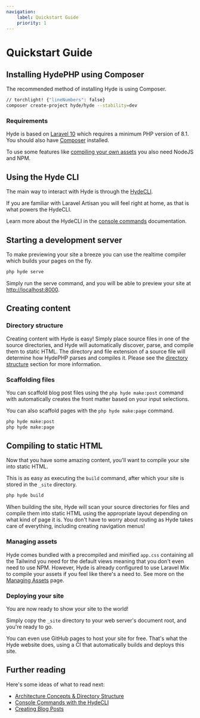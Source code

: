 ```yaml
---
navigation:
    label: Quickstart Guide
    priority: 1
---
```


# Quickstart Guide

## Installing HydePHP using Composer

The recommended method of installing Hyde is using Composer.

```bash
// torchlight! {"lineNumbers": false}
composer create-project hyde/hyde --stability=dev
```

### Requirements

Hyde is based on [Laravel 10](https://laravel.com/docs/10.x/releases)
which requires a minimum PHP version of 8.1.
You should also have [Composer](https://getcomposer.org/) installed.

To use some features like [compiling your own assets](managing-assets)
you also need NodeJS and NPM.

## Using the Hyde CLI

The main way to interact with Hyde is through the [HydeCLI](console-commands).

If you are familiar with Laravel Artisan you will feel right at home, as that is what powers the HydeCLI.

Learn more about the HydeCLI in the [console commands](console-commands) documentation.

## Starting a development server

To make previewing your site a breeze you can use the realtime compiler which builds your pages on the fly.

```bash
php hyde serve
```
Simply run the serve command, and you will be able to preview your site at [http://localhost:8000](http://localhost:8000).

## Creating content

### Directory structure

Creating content with Hyde is easy! Simply place source files in one of the source directories,
and Hyde will automatically discover, parse, and compile them to static HTML.
The directory and file extension of a source file will determine how HydePHP parses and compiles it.
Please see the [directory structure](architecture-concepts#directory-structure) section for more information.

### Scaffolding files

You can scaffold blog post files using the `php hyde make:post` command with automatically creates the front matter based on your input selections.

You can also scaffold pages with the `php hyde make:page` command.

```bash
php hyde make:post
php hyde make:page
```

## Compiling to static HTML

Now that you have some amazing content, you'll want to compile your site into static HTML.

This is as easy as executing the `build` command, after which your site is stored in the `_site` directory.

```bash
php hyde build
```

When building the site, Hyde will scan your source directories for files and compile them into static HTML using the appropriate layout depending
on what kind of page it is. You don't have to worry about routing as Hyde takes care of everything, including creating navigation menus!

### Managing assets

Hyde comes bundled with a precompiled and minified `app.css` containing all the Tailwind you need for the default views meaning that you don't even need to use NPM. However, Hyde is already configured to use Laravel Mix to compile your assets if you feel like there's a need to. See more on the [Managing Assets](managing-assets) page.

### Deploying your site

You are now ready to show your site to the world!

Simply copy the `_site` directory to your web server's document root, and you're ready to go.

You can even use GitHub pages to host your site for free. That's what the Hyde website does,
using a CI that automatically builds and deploys this site.

## Further reading

Here's some ideas of what to read next:

- [Architecture Concepts & Directory Structure](architecture-concepts)
- [Console Commands with the HydeCLI](console-commands)
- [Creating Blog Posts](blog-posts)
